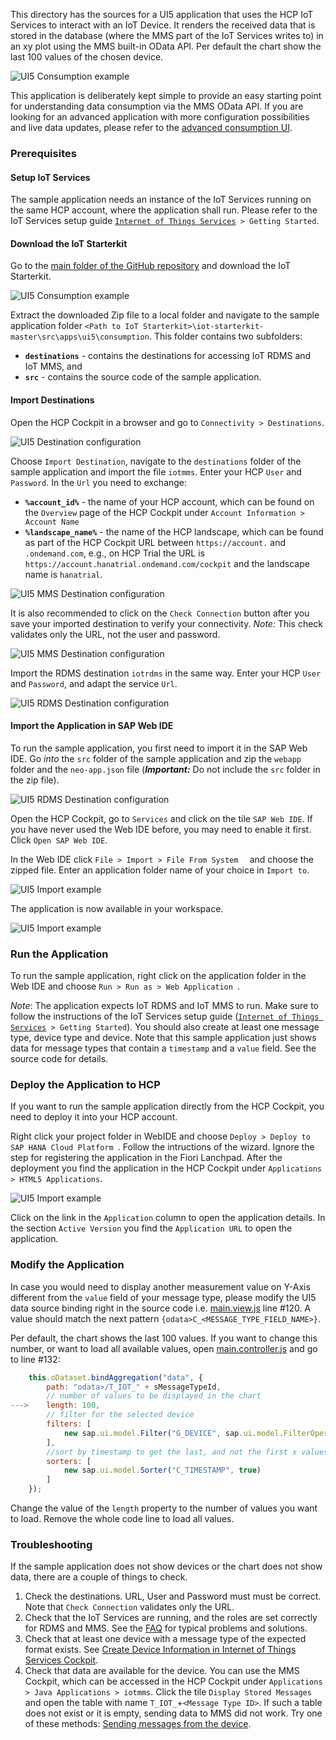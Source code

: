 This directory has the sources for a UI5 application that uses the HCP IoT Services to interact with an IoT Device. It renders the received data that is stored in the database (where the MMS part of the IoT Services writes to) in an xy plot using the MMS built-in OData API. Per default the chart show the last 100 values of the chosen device.

![UI5 Consumption example](../../../../images/mms_consume_ui5_01.png)

This application is deliberately kept simple to provide an easy starting point for understanding data consumption via the MMS OData API.
If you are looking for an advanced application with more configuration possibilities and live data updates, please refer to the [advanced consumption UI](../consumption-advanced).

### Prerequisites
#### Setup IoT Services
The sample application needs an instance of the IoT Services running on the same HCP account, where the application shall run.
Please refer to the IoT Services setup guide [`Internet of Things Services`](https://help.hana.ondemand.com/iot)` > Getting Started`.

#### Download the IoT Starterkit
Go to the [main folder of the GitHub repository](https://github.com/SAP/iot-starterkit) and download the IoT Starterkit.

![UI5 Consumption example](../../../../images/mms_consume_ui5_01a.png)

Extract the downloaded Zip file to a local folder and navigate to the sample application folder ```<Path to IoT Starterkit>\iot-starterkit-master\src\apps\ui5\consumption```.
This folder contains two subfolders:
- **```destinations```** - contains the destinations for accessing IoT RDMS and IoT MMS, and
- **```src```** - contains the source code of the sample application.

#### Import Destinations
Open the HCP Cockpit in a browser and go to ``` Connectivity > Destinations ```.

![UI5 Destination configuration](../../../../images/mms_consume_ui5_03.png)

Choose ``` Import Destination ```, navigate to the ``` destinations ``` folder of the sample application and import the file ```iotmms```.
Enter your HCP ``` User ``` and ``` Password ```. In the ``` Url ``` you need to exchange:
- **```%account_id%```** - the name of your HCP account, which can be found on the ```Overview``` page of the HCP Cockpit under ```Account Information > Account Name```
- **```%landscape_name%```** - the name of the HCP landscape, which can be found as part of the HCP Cockpit URL between ```https://account.``` and ```.ondemand.com```,
e.g., on HCP Trial the URL is ```https://account.hanatrial.ondemand.com/cockpit``` and the landscape name is ``` hanatrial ```.

![UI5 MMS Destination configuration](../../../../images/mms_consume_ui5_04.png)

It is also recommended to click on the ```Check Connection``` button after you save your imported destination to verify your connectivity.
*Note:* This check validates only the URL, not the user and password.

![UI5 MMS Destination configuration](../../../../images/mms_consume_ui5_04a.png)

Import the RDMS destination ```iotrdms``` in the same way. Enter your HCP ``` User ``` and ``` Password ```, and adapt the service ``` Url ```.

![UI5 RDMS Destination configuration](../../../../images/mms_consume_ui5_05.png)

#### Import the Application in SAP Web IDE
To run the sample application, you first need to import it in the SAP Web IDE.
Go *into* the ``` src ``` folder of the sample application and zip the ```webapp``` folder and the ```neo-app.json``` file (***Important:*** Do not include the ```src``` folder in the zip file).

![UI5 RDMS Destination configuration](../../../../images/mms_consume_ui5_05a.png)

Open the HCP Cockpit, go to ```Services``` and click on the tile ```SAP Web IDE```. If you have never used the Web IDE before, you may need to enable it first.
Click ```Open SAP Web IDE```.

In the Web IDE click ```File > Import > File From System  ``` and choose the zipped file. Enter an application folder name of your choice in ```Import to```.

![UI5 Import example](../../../../images/mms_consume_ui5_02.png)

The application is now available in your workspace.

![UI5 Import example](../../../../images/mms_consume_ui5_06.png)

### Run the Application

To run the sample application, right click on the application folder in the Web IDE and choose ```Run > Run as > Web Application ```.

*Note*: The application expects IoT RDMS and IoT MMS to run. Make sure to follow the instructions of the IoT Services setup guide ([`Internet of Things Services`](https://help.hana.ondemand.com/iot)` > Getting Started`).
You should also create at least one message type, device type and device. 
Note that this sample application just shows data for message types that contain a ``` timestamp ``` and a ``` value ``` field. See the source code for details.

### Deploy the Application to HCP

If you want to run the sample application directly from the HCP Cockpit, you need to deploy it into your HCP account.

Right click your project folder in WebIDE and choose ```Deploy > Deploy to SAP HANA Cloud Platform ```. Follow the intructions of the wizard. Ignore the step for registering the application in the Fiori Lanchpad.
After the deployment you find the application in the HCP Cockpit under ```Applications > HTML5 Applications```.

![UI5 Import example](../../../../images/mms_consume_ui5_07.png)

Click on the link in the ```Application``` column to open the application details. In the section ```Active Version``` you find the ```Application URL``` to open the application.

### Modify the Application

In case you would need to display another measurement value on Y-Axis different from the ``` value ``` field of your message type, please modify the UI5 data source binding right in the source code i.e.
[main.view.js](src/webapp/view/main.view.js) line #120.
A value should match the next pattern ``` {odata>C_<MESSAGE_TYPE_FIELD_NAME>} ```.

Per default, the chart shows the last 100 values. If you want to change this number, or want to load all available values, open
[main.controller.js](src/webapp/controller/main.controller.js) and go to line #132:
```javascript
	this.oDataset.bindAggregation("data", {
		path: "odata>/T_IOT_" + sMessageTypeId,
		// number of values to be displayed in the chart
--->	length: 100,
		// filter for the selected device
		filters: [
			new sap.ui.model.Filter("G_DEVICE", sap.ui.model.FilterOperator.EQ, sDeviceId)
		],
		//sort by timestamp to get the last, and not the first x values
		sorters: [
			new sap.ui.model.Sorter("C_TIMESTAMP", true)
		]
	});
```
Change the value of the ```length``` property to the number of values you want to load. Remove the whole code line to load all values.

### Troubleshooting
If the sample application does not show devices or the chart does not show data, there are a couple of things to check.

1. Check the destinations. URL, User and Password must must be correct. Note that ```Check Connection``` validates only the URL.
2. Check that the IoT Services are running, and the roles are set correctly for RDMS and MMS.
See the [FAQ](https://help.hana.ondemand.com/iot/frameset.htm?a012a3788b6e498a8971dd27c97ce6bf.html) for typical problems and solutions.
3. Check that at least one device with a message type of the expected format exists.
See [Create Device Information in Internet of Things Services Cockpit](../../../prerequisites/cockpit).
4. Check that data are available for the device. You can use the MMS Cockpit, which can be accessed in the HCP Cockpit under ```Applications > Java Applications > iotmms```.
Click the tile ```Display Stored Messages``` and open the table with name ```T_IOT_```+```<Message Type ID>```.
If such a table does not exist or it is empty, sending data to MMS did not work. Try one of these methods: [Sending messages from the device](../../../../README.md#sending-messages).